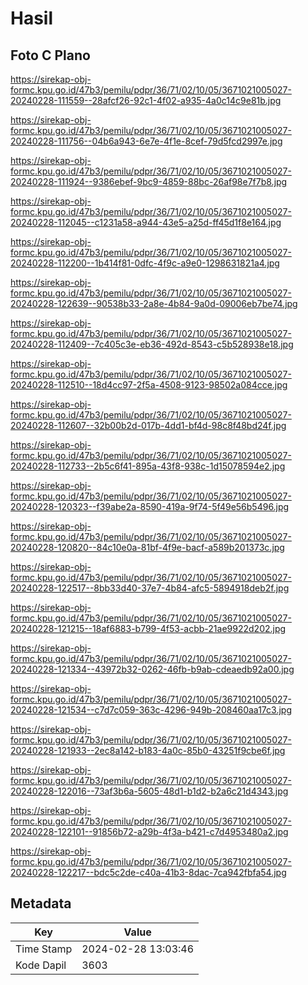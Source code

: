 # Hasil

## Foto C Plano

https://sirekap-obj-formc.kpu.go.id/47b3/pemilu/pdpr/36/71/02/10/05/3671021005027-20240228-111559--28afcf26-92c1-4f02-a935-4a0c14c9e81b.jpg

https://sirekap-obj-formc.kpu.go.id/47b3/pemilu/pdpr/36/71/02/10/05/3671021005027-20240228-111756--04b6a943-6e7e-4f1e-8cef-79d5fcd2997e.jpg

https://sirekap-obj-formc.kpu.go.id/47b3/pemilu/pdpr/36/71/02/10/05/3671021005027-20240228-111924--9386ebef-9bc9-4859-88bc-26af98e7f7b8.jpg

https://sirekap-obj-formc.kpu.go.id/47b3/pemilu/pdpr/36/71/02/10/05/3671021005027-20240228-112045--c1231a58-a944-43e5-a25d-ff45d1f8e164.jpg

https://sirekap-obj-formc.kpu.go.id/47b3/pemilu/pdpr/36/71/02/10/05/3671021005027-20240228-112200--1b414f81-0dfc-4f9c-a9e0-1298631821a4.jpg

https://sirekap-obj-formc.kpu.go.id/47b3/pemilu/pdpr/36/71/02/10/05/3671021005027-20240228-122639--90538b33-2a8e-4b84-9a0d-09006eb7be74.jpg

https://sirekap-obj-formc.kpu.go.id/47b3/pemilu/pdpr/36/71/02/10/05/3671021005027-20240228-112409--7c405c3e-eb36-492d-8543-c5b528938e18.jpg

https://sirekap-obj-formc.kpu.go.id/47b3/pemilu/pdpr/36/71/02/10/05/3671021005027-20240228-112510--18d4cc97-2f5a-4508-9123-98502a084cce.jpg

https://sirekap-obj-formc.kpu.go.id/47b3/pemilu/pdpr/36/71/02/10/05/3671021005027-20240228-112607--32b00b2d-017b-4dd1-bf4d-98c8f48bd24f.jpg

https://sirekap-obj-formc.kpu.go.id/47b3/pemilu/pdpr/36/71/02/10/05/3671021005027-20240228-112733--2b5c6f41-895a-43f8-938c-1d15078594e2.jpg

https://sirekap-obj-formc.kpu.go.id/47b3/pemilu/pdpr/36/71/02/10/05/3671021005027-20240228-120323--f39abe2a-8590-419a-9f74-5f49e56b5496.jpg

https://sirekap-obj-formc.kpu.go.id/47b3/pemilu/pdpr/36/71/02/10/05/3671021005027-20240228-120820--84c10e0a-81bf-4f9e-bacf-a589b201373c.jpg

https://sirekap-obj-formc.kpu.go.id/47b3/pemilu/pdpr/36/71/02/10/05/3671021005027-20240228-122517--8bb33d40-37e7-4b84-afc5-5894918deb2f.jpg

https://sirekap-obj-formc.kpu.go.id/47b3/pemilu/pdpr/36/71/02/10/05/3671021005027-20240228-121215--18af6883-b799-4f53-acbb-21ae9922d202.jpg

https://sirekap-obj-formc.kpu.go.id/47b3/pemilu/pdpr/36/71/02/10/05/3671021005027-20240228-121334--43972b32-0262-46fb-b9ab-cdeaedb92a00.jpg

https://sirekap-obj-formc.kpu.go.id/47b3/pemilu/pdpr/36/71/02/10/05/3671021005027-20240228-121534--c7d7c059-363c-4296-949b-208460aa17c3.jpg

https://sirekap-obj-formc.kpu.go.id/47b3/pemilu/pdpr/36/71/02/10/05/3671021005027-20240228-121933--2ec8a142-b183-4a0c-85b0-43251f9cbe6f.jpg

https://sirekap-obj-formc.kpu.go.id/47b3/pemilu/pdpr/36/71/02/10/05/3671021005027-20240228-122016--73af3b6a-5605-48d1-b1d2-b2a6c21d4343.jpg

https://sirekap-obj-formc.kpu.go.id/47b3/pemilu/pdpr/36/71/02/10/05/3671021005027-20240228-122101--91856b72-a29b-4f3a-b421-c7d4953480a2.jpg

https://sirekap-obj-formc.kpu.go.id/47b3/pemilu/pdpr/36/71/02/10/05/3671021005027-20240228-122217--bdc5c2de-c40a-41b3-8dac-7ca942fbfa54.jpg


## Metadata

| Key        | Value               |
| ---------- | ------------------- |
| Time Stamp | 2024-02-28 13:03:46 |
| Kode Dapil | 3603                |



